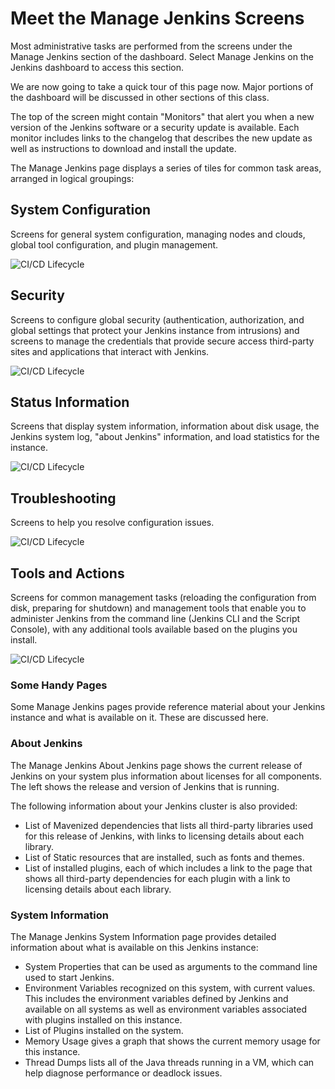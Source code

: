 # Meet the Manage Jenkins Screens

Most administrative tasks are performed from the screens under the Manage Jenkins section of the dashboard. Select Manage Jenkins on the Jenkins dashboard to access this section.

We are now going to take a quick tour of this page now. Major portions of the dashboard will be discussed in other sections of this class.

The top of the screen might contain "Monitors" that alert you when a new version of the Jenkins software or a security update is available. Each monitor includes links to the changelog that describes the new update as well as instructions to download and install the update.

The Manage Jenkins page displays a series of tiles for common task areas, arranged in logical groupings:

## System Configuration

Screens for general system configuration, managing nodes and clouds, global tool configuration, and plugin management.

![CI/CD Lifecycle](../Image/image6.png)

## Security

Screens to configure global security (authentication, authorization, and global settings that protect your Jenkins instance from intrusions) and screens to manage the credentials that provide secure access third-party sites and applications that interact with Jenkins.

![CI/CD Lifecycle](../Image/image7.png)

## Status Information

Screens that display system information, information about disk usage, the Jenkins system log, "about Jenkins" information, and load statistics for the instance.

![CI/CD Lifecycle](../Image/image8.png)

## Troubleshooting

Screens to help you resolve configuration issues.

![CI/CD Lifecycle](../Image/image9.png)

## Tools and Actions

Screens for common management tasks (reloading the configuration from disk, preparing for shutdown) and management tools that enable you to administer Jenkins from the command line (Jenkins CLI and the Script Console), with any additional tools available based on the plugins you install.

![CI/CD Lifecycle](../Image/image10.png)

### Some Handy Pages

Some Manage Jenkins pages provide reference material about your Jenkins instance and what is available on it. These are discussed here.

### About Jenkins

The Manage Jenkins About Jenkins page shows the current release of Jenkins on your system plus information about licenses for all components. The left shows the release and version of Jenkins that is running.

The following information about your Jenkins cluster is also provided:

- List of Mavenized dependencies that lists all third-party libraries used for this release of Jenkins, with links to licensing details about each library.
- List of Static resources that are installed, such as fonts and themes.
- List of installed plugins, each of which includes a link to the page that shows all third-party dependencies for each plugin with a link to licensing details about each library.

### System Information

The Manage Jenkins System Information page provides detailed information about what is available on this Jenkins instance:

- System Properties that can be used as arguments to the command line used to start Jenkins.
- Environment Variables recognized on this system, with current values. This includes the environment variables defined by Jenkins and available on all systems as well as environment variables associated with plugins installed on this instance.
- List of Plugins installed on the system.
- Memory Usage gives a graph that shows the current memory usage for this instance.
- Thread Dumps lists all of the Java threads running in a VM, which can help diagnose performance or deadlock issues.
